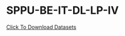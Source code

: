 # SPPU-BE-IT-DL-LP-IV

[Click To Download Datasets](https://drive.google.com/drive/folders/19D0vRCEI4Fj49OOWC0MEoW79oDfrdiB7?usp=sharing)
